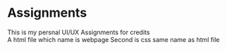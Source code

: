 # Assignments
 This is my persnal UI/UX Assignments for credits  
A html file which name is webpage 
Second is css same name as html file 
